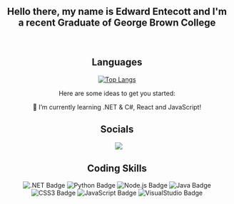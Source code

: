 <div align="center">

  ## Hello there, my name is Edward Entecott and I'm a recent Graduate of George Brown College

<br>

## Languages

[![Top Langs](https://github-readme-stats.vercel.app/api/top-langs/?username=anuraghazra&layout=compact)](https://github.com/anuraghazra/github-readme-stats)

Here are some ideas to get you started:

 🌱 I’m currently learning .NET & C#, React and JavaScript!

## Socials
<div>
  <a style="margin-left: 7px;"  target="_blank" href="https://www.linkedin.com/in/edward-entecott-a3507198/">
    <img src="https://img.shields.io/badge/linkedin-%230077B5.svg?style=for-the-badge&logo=linkedin&logoColor=white)"></a>

## Coding Skills

<img alt=".NET Badge" src="https://img.shields.io/badge/.NET-512BD4?style=for-the-badge&logo=.net&logoColor=white">
<img alt="Python Badge" src="https://img.shields.io/badge/python-306998?style=for-the-badge&logo=python&logoColor=yellow">
<img alt="Node.js Badge" src="https://img.shields.io/badge/node.js-303030?style=for-the-badge&logo=node.js&logoColor=#3c873a">
<img alt="Java Badge" src = 

<img alt="HTML Badge" src="https://img.shields.io/badge/html5-E34F26?style=for-the-badge&logo=html5&logoColor=white">
<img alt="CSS3 Badge" src="https://img.shields.io/badge/css3-1572B6?style=for-the-badge&logo=css3&logoColor=white">
<img alt="JavaScript Badge" src="https://img.shields.io/badge/javascript-323330?style=for-the-badge&logo=javascript&logoColor=#F0DB4F">

<img alt="VisualStudio Badge" src = "https://img.shields.io/badge/Visual_Studio-F6f7f8?style=for-the-badge&logo=visual%20studio&logoColor=5C2D91">
